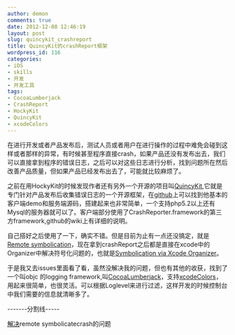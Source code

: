 ```yaml
---
author: demon
comments: true
date: 2012-12-08 12:46:19
layout: post
slug: quincykit_crashreport
title: QuincyKit的crashReport框架
wordpress_id: 116
categories:
- iOS
- skills
- 开发
- 开发工具
tags:
- CocoaLumberjack
- CrashReport
- HockyKit
- QuincyKit
- xcodeColors
---
```


在进行开发或者产品发布后，测试人员或者用户在进行操作的过程中难免会碰到这样或者那样的异常，有时候甚至程序直接crash，如果产品还没有发布出去，我们可以直接拿到程序的错误日志，之后可以对这些日志进行分析，找到问题所在然后改善产品质量，但如果产品已经发布出去了，可能就比较麻烦了。

之前在用HockyKit的时候发现作者还有另外一个开源的项目叫[QuincyKit](http://quincykit.net/),它就是专门针对产品发布后收集错误日志的一个开源框架，在[github](https://github.com/therealkerni/QuincyKit)上可以找到他基本的客户端demo和服务端源码，搭建起来也非常简单，一个支持php5.2以上还有Mysql的服务器就可以了。客户端部分使用了CrashReporter.framework的第三方framework,github的wiki上有详细的说明。

自己搭好之后使用了一下，确实不错。但是目前为止有一点还没搞定，就是[Remote symbolication](https://github.com/TheRealKerni/QuincyKit/wiki/Remote-symbolication)，现在拿到crashReport之后都是直接在xcode中的Organizer中解决符号化问题的，也就是[Symbolication via Xcode Organizer](https://github.com/TheRealKerni/QuincyKit/wiki/Symbolication-via-Xcode-Organizer)。

于是我又去issues里面看了看，虽然没解决我的问题，但也有其他的收获，找到了一个叫objc 的logging framework,叫[CocoaLumberjack](https://github.com/robbiehanson/CocoaLumberjack)，支持[xcodeColors](https://github.com/robbiehanson/CocoaLumberjack/wiki/XcodeColors)，用起来很简单，也很灵活。可以根据Loglevel来进行过滤，这样开发的时候控制台中我们需要的信息就清晰多了。

-------分割线-----

[解决](http://www.taofengping.com/2013/03/28/crash_again/)remote symbolicatecrash的问题
